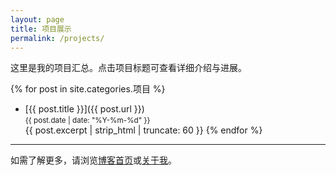 ```yaml
---
layout: page
title: 项目展示
permalink: /projects/
---
```


这里是我的项目汇总。点击项目标题可查看详细介绍与进展。

{% for post in site.categories.项目 %}
- [{{ post.title }}]({{ post.url }})  
  <small>{{ post.date | date: "%Y-%m-%d" }}</small>  
  {{ post.excerpt | strip_html | truncate: 60 }}
{% endfor %}

---

如需了解更多，请浏览[博客首页](./)或[关于我](./about)。
